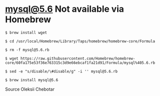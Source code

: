 # mysql@5.6 Not available via Homebrew

```
$ brew install wget

$ cd /usr/local/Homebrew/Library/Taps/homebrew/homebrew-core/Formula

$ rm -f mysql@5.6.rb

$ wget https://raw.githubusercontent.com/Homebrew/homebrew-core/60fa175e53f36e763315c3d9e66ebcaf1fa21d91/Formula/mysql%405.6.rb

$ sed -e "s/disable/\#disable/g" -i '' mysql@5.6.rb

$ brew install mysql@5.6
```
Source Oleksii Chebotar
